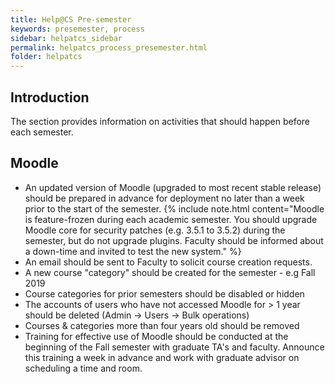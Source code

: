 ```yaml
---
title: Help@CS Pre-semester
keywords: presemester, process
sidebar: helpatcs_sidebar
permalink: helpatcs_process_presemester.html
folder: helpatcs
---
```


## Introduction

The section provides information on activities that should happen before each semester.

## Moodle

* An updated version of Moodle (upgraded to most recent stable release) should be prepared in advance for deployment no later than a week prior to the start of the semester.
{% include note.html content="Moodle is feature-frozen during each academic semester. You should upgrade Moodle core for security patches (e.g. 3.5.1 to 3.5.2) during the semester, but do not upgrade plugins. Faculty should be informed about a down-time and invited to test the new system." %}
* An email should be sent to Faculty to solicit course creation requests.
* A new course "category" should be created for the semester - e.g Fall 2019
* Course categories for prior semesters should be disabled or hidden
* The accounts of users who have not accessed Moodle for > 1 year should be deleted (Admin -> Users -> Bulk operations)
* Courses & categories more than four years old should be removed
* Training for effective use of Moodle should be conducted at the beginning of the Fall semester with graduate TA's and faculty.  Announce this training a week in advance and work with graduate advisor on scheduling a time and room.
